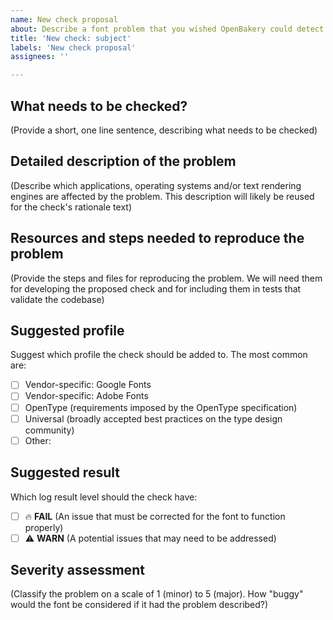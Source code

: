 ```yaml
---
name: New check proposal
about: Describe a font problem that you wished OpenBakery could detect
title: 'New check: subject'
labels: 'New check proposal'
assignees: ''

---
```


## What needs to be checked?

(Provide a short, one line sentence, describing what needs to be checked)


## Detailed description of the problem 

(Describe which applications, operating systems and/or text rendering engines are affected by the problem. This description will likely be reused for the check's rationale text)


## Resources and steps needed to reproduce the problem

(Provide the steps and files for reproducing the problem. We will need them for developing the proposed check and for including them in tests that validate the codebase)


## Suggested profile

Suggest which profile the check should be added to. The most common are:

- [ ] Vendor-specific: Google Fonts
- [ ] Vendor-specific: Adobe Fonts
- [ ] OpenType (requirements imposed by the OpenType specification)
- [ ] Universal (broadly accepted best practices on the type design community)
- [ ] Other:

## Suggested result

Which log result level should the check have:

- [ ] 🔥 **FAIL** (An issue that must be corrected for the font to function properly)
- [ ] ⚠️ **WARN** (A potential issues that may need to be addressed)

## Severity assessment

(Classify the problem on a scale of 1 (minor) to 5 (major). How "buggy" would the font be considered if it had the problem described?)
